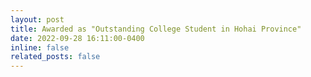 ```yaml
---
layout: post
title: Awarded as "Outstanding College Student in Hohai Province"
date: 2022-09-28 16:11:00-0400
inline: false
related_posts: false
---
```

